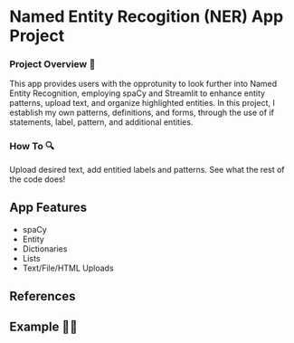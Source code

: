 # Named Entity Recogition (NER) App Project 

### Project Overview 📖
This app provides users with the opprotunity to look further into Named Entity Recognition, employing spaCy and Streamlit to enhance entity patterns, upload text, and organize highlighted entities. In this project, I establish my own patterns, definitions, and forms, through the use of if statements, label, pattern, and additional entities. 

### How To 🔍
 Upload desired text, add entitied labels and patterns. See what the rest of the code does! 

## App Features 
* spaCy 
* Entity 
* Dictionaries 
* Lists
* Text/File/HTML Uploads 

## References 


## Example 🤔📲